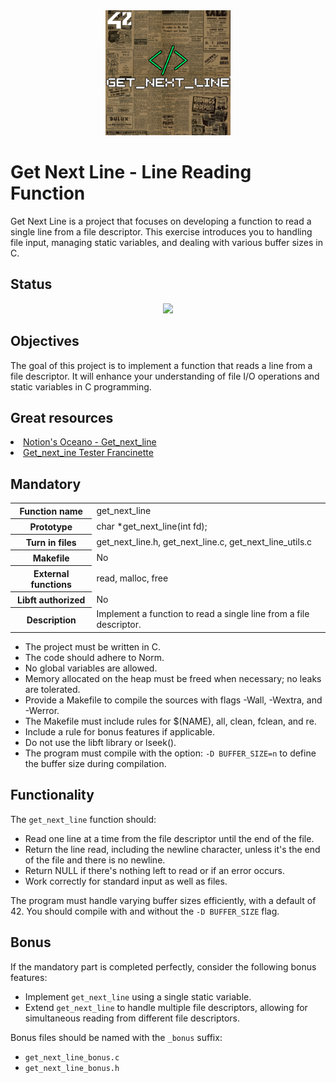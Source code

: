 <div align="center">
  <img height="200" src="https://raw.githubusercontent.com/Benjamin-poisson/My_image_bank/refs/heads/main/gnl.png"  />
</div>

# Get Next Line - Line Reading Function

Get Next Line is a project that focuses on developing a function to read a single line from a file descriptor. This exercise introduces you to handling file input, managing static variables, and dealing with various buffer sizes in C.

## Status
<div align="center">
  <img height="200" src="https://raw.githubusercontent.com/Benjamin-poisson/My_image_bank/refs/heads/main/gnl_succes.png"  />
</div>

## Objectives

The goal of this project is to implement a function that reads a line from a file descriptor. It will enhance your understanding of file I/O operations and static variables in C programming.

## Great resources

<li><a href="https://suspectedoceano.notion.site/get_next_line-b3fa44d60dc24817bfd6a642183a93a0">Notion's Oceano - Get_next_line</a></li>
<li><a href="https://github.com/xicodomingues/francinette">Get_next_ine Tester Francinette</a></li>

## Mandatory

<table>
  <tr>
    <th>Function name</th>
    <td>get_next_line</td>
  </tr>
  <tr>
    <th>Prototype</th>
    <td>char *get_next_line(int fd);</td>
  </tr>
  <tr>
    <th>Turn in files</th>
    <td>get_next_line.h, get_next_line.c, get_next_line_utils.c</td>
  </tr>
  <tr>
    <th>Makefile</th>
    <td>No</td>
  </tr>
  <tr>
    <th>External functions</th>
    <td>read, malloc, free</td>
  </tr>
  <tr>
    <th>Libft authorized</th>
    <td>No</td>
  </tr>
  <tr>
    <th>Description</th>
    <td>Implement a function to read a single line from a file descriptor.</td>
  </tr>
</table>

- The project must be written in C.
- The code should adhere to Norm.
- No global variables are allowed.
- Memory allocated on the heap must be freed when necessary; no leaks are tolerated.
- Provide a Makefile to compile the sources with flags -Wall, -Wextra, and -Werror.
- The Makefile must include rules for $(NAME), all, clean, fclean, and re.
- Include a rule for bonus features if applicable.
- Do not use the libft library or lseek().
- The program must compile with the option: `-D BUFFER_SIZE=n` to define the buffer size during compilation.

## Functionality

The `get_next_line` function should:

- Read one line at a time from the file descriptor until the end of the file.
- Return the line read, including the newline character, unless it's the end of the file and there is no newline.
- Return NULL if there's nothing left to read or if an error occurs.
- Work correctly for standard input as well as files.

The program must handle varying buffer sizes efficiently, with a default of 42. You should compile with and without the `-D BUFFER_SIZE` flag.

## Bonus

If the mandatory part is completed perfectly, consider the following bonus features:

- Implement `get_next_line` using a single static variable.
- Extend `get_next_line` to handle multiple file descriptors, allowing for simultaneous reading from different file descriptors.

Bonus files should be named with the `_bonus` suffix:

- `get_next_line_bonus.c`
- `get_next_line_bonus.h`
